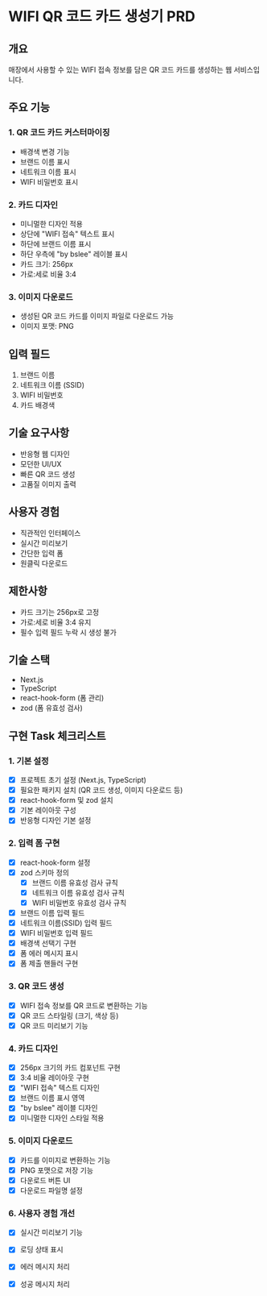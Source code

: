 # WIFI QR 코드 카드 생성기 PRD

## 개요
매장에서 사용할 수 있는 WIFI 접속 정보를 담은 QR 코드 카드를 생성하는 웹 서비스입니다.

## 주요 기능

### 1. QR 코드 카드 커스터마이징
- 배경색 변경 기능
- 브랜드 이름 표시
- 네트워크 이름 표시
- WIFI 비밀번호 표시

### 2. 카드 디자인
- 미니멀한 디자인 적용
- 상단에 "WIFI 접속" 텍스트 표시
- 하단에 브랜드 이름 표시
- 하단 우측에 "by bslee" 레이블 표시
- 카드 크기: 256px
- 가로:세로 비율 3:4

### 3. 이미지 다운로드
- 생성된 QR 코드 카드를 이미지 파일로 다운로드 가능
- 이미지 포맷: PNG

## 입력 필드
1. 브랜드 이름
2. 네트워크 이름 (SSID)
3. WIFI 비밀번호
4. 카드 배경색

## 기술 요구사항
- 반응형 웹 디자인
- 모던한 UI/UX
- 빠른 QR 코드 생성
- 고품질 이미지 출력

## 사용자 경험
- 직관적인 인터페이스
- 실시간 미리보기
- 간단한 입력 폼
- 원클릭 다운로드

## 제한사항
- 카드 크기는 256px로 고정
- 가로:세로 비율 3:4 유지
- 필수 입력 필드 누락 시 생성 불가

## 기술 스택
- Next.js
- TypeScript
- react-hook-form (폼 관리)
- zod (폼 유효성 검사)

## 구현 Task 체크리스트

### 1. 기본 설정
- [x] 프로젝트 초기 설정 (Next.js, TypeScript)
- [x] 필요한 패키지 설치 (QR 코드 생성, 이미지 다운로드 등)
- [x] react-hook-form 및 zod 설치
- [x] 기본 레이아웃 구성
- [x] 반응형 디자인 기본 설정

### 2. 입력 폼 구현
- [x] react-hook-form 설정
- [x] zod 스키마 정의
  - [x] 브랜드 이름 유효성 검사 규칙
  - [x] 네트워크 이름 유효성 검사 규칙
  - [x] WIFI 비밀번호 유효성 검사 규칙
- [x] 브랜드 이름 입력 필드
- [x] 네트워크 이름(SSID) 입력 필드
- [x] WIFI 비밀번호 입력 필드
- [x] 배경색 선택기 구현
- [x] 폼 에러 메시지 표시
- [x] 폼 제출 핸들러 구현

### 3. QR 코드 생성
- [x] WIFI 접속 정보를 QR 코드로 변환하는 기능
- [x] QR 코드 스타일링 (크기, 색상 등)
- [x] QR 코드 미리보기 기능

### 4. 카드 디자인
- [x] 256px 크기의 카드 컴포넌트 구현
- [x] 3:4 비율 레이아웃 구현
- [x] "WIFI 접속" 텍스트 디자인
- [x] 브랜드 이름 표시 영역
- [x] "by bslee" 레이블 디자인
- [x] 미니멀한 디자인 스타일 적용

### 5. 이미지 다운로드
- [x] 카드를 이미지로 변환하는 기능
- [x] PNG 포맷으로 저장 기능
- [x] 다운로드 버튼 UI
- [x] 다운로드 파일명 설정

### 6. 사용자 경험 개선
- [x] 실시간 미리보기 기능
- [x] 로딩 상태 표시
- [x] 에러 메시지 처리
- [x] 성공 메시지 처리


